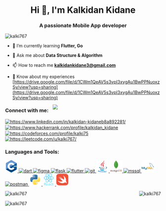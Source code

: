 <h1 align="center">Hi 👋, I'm Kalkidan Kidane</h1>
<h3 align="center">A passionate Mobile App developer</h3>

<p align="left"> <img src="https://komarev.com/ghpvc/?username=kalki767&label=Profile%20views&color=0e75b6&style=flat" alt="kalki767" /> </p>

- 🌱 I’m currently learning **Flutter, Go**

- 💬 Ask me about **Data Structure & Algorithm**

- 📫 How to reach me **kalkidankidane3@gmail.com**

- 📄 Know about my experiences [https://drive.google.com/file/d/1CWm1QeAV5s3vpI3xygAu1BwPPNuoxzSy/view?usp=sharing](https://drive.google.com/file/d/1CWm1QeAV5s3vpI3xygAu1BwPPNuoxzSy/view?usp=sharing)

<p><img align="right" src="https://user-images.githubusercontent.com/113302094/211284885-f4291eef-88a6-48cb-a06e-28c3481a75b0.gif" width="350" /> </p>

<h3 align="left">Connect with me:</h3>
<p align="left">
<a href="https://linkedin.com/in/https://www.linkedin.com/in/kalkidan-kidaneb8a892281/" target="blank"><img align="center" src="https://raw.githubusercontent.com/rahuldkjain/github-profile-readme-generator/master/src/images/icons/Social/linked-in-alt.svg" alt="https://www.linkedin.com/in/kalkidan-kidaneb8a892281/" height="30" width="40" /></a>
<a href="https://www.hackerrank.com/https://www.hackerrank.com/profile/kalkidan_kidane" target="blank"><img align="center" src="https://raw.githubusercontent.com/rahuldkjain/github-profile-readme-generator/master/src/images/icons/Social/hackerrank.svg" alt="https://www.hackerrank.com/profile/kalkidan_kidane" height="30" width="40" /></a>
<a href="https://codeforces.com/profile/https://codeforces.com/profile/kalki75" target="blank"><img align="center" src="https://raw.githubusercontent.com/rahuldkjain/github-profile-readme-generator/master/src/images/icons/Social/codeforces.svg" alt="https://codeforces.com/profile/kalki75" height="30" width="40" /></a>
<a href="https://www.leetcode.com/https://leetcode.com/u/kalki767/" target="blank"><img align="center" src="https://raw.githubusercontent.com/rahuldkjain/github-profile-readme-generator/master/src/images/icons/Social/leet-code.svg" alt="https://leetcode.com/u/kalki767/" height="30" width="40" /></a>
</p>


<h3 align="left">Languages and Tools:</h3>
<p align="left"> <a href="https://www.w3schools.com/cpp/" target="_blank" rel="noreferrer"> <img src="https://raw.githubusercontent.com/devicons/devicon/master/icons/cplusplus/cplusplus-original.svg" alt="cplusplus" width="40" height="40"/> </a> <a href="https://dart.dev" target="_blank" rel="noreferrer"> <img src="https://www.vectorlogo.zone/logos/dartlang/dartlang-icon.svg" alt="dart" width="40" height="40"/> </a> <a href="https://www.figma.com/" target="_blank" rel="noreferrer"> <img src="https://www.vectorlogo.zone/logos/figma/figma-icon.svg" alt="figma" width="40" height="40"/> </a> <a href="https://flask.palletsprojects.com/" target="_blank" rel="noreferrer"> <img src="https://www.vectorlogo.zone/logos/pocoo_flask/pocoo_flask-icon.svg" alt="flask" width="40" height="40"/> </a> <a href="https://flutter.dev" target="_blank" rel="noreferrer"> <img src="https://www.vectorlogo.zone/logos/flutterio/flutterio-icon.svg" alt="flutter" width="40" height="40"/> </a> <a href="https://git-scm.com/" target="_blank" rel="noreferrer"> <img src="https://www.vectorlogo.zone/logos/git-scm/git-scm-icon.svg" alt="git" width="40" height="40"/> </a> <a href="https://www.java.com" target="_blank" rel="noreferrer"> <img src="https://raw.githubusercontent.com/devicons/devicon/master/icons/java/java-original.svg" alt="java" width="40" height="40"/> </a> <a href="https://www.mongodb.com/" target="_blank" rel="noreferrer"> <img src="https://raw.githubusercontent.com/devicons/devicon/master/icons/mongodb/mongodb-original-wordmark.svg" alt="mongodb" width="40" height="40"/> </a> <a href="https://www.microsoft.com/en-us/sql-server" target="_blank" rel="noreferrer"> <img src="https://www.svgrepo.com/show/303229/microsoft-sql-server-logo.svg" alt="mssql" width="40" height="40"/> </a> <a href="https://www.mysql.com/" target="_blank" rel="noreferrer"> <img src="https://raw.githubusercontent.com/devicons/devicon/master/icons/mysql/mysql-original-wordmark.svg" alt="mysql" width="40" height="40"/> </a> <a href="https://postman.com" target="_blank" rel="noreferrer"> <img src="https://www.vectorlogo.zone/logos/getpostman/getpostman-icon.svg" alt="postman" width="40" height="40"/> </a> <a href="https://www.python.org" target="_blank" rel="noreferrer"> <img src="https://raw.githubusercontent.com/devicons/devicon/master/icons/python/python-original.svg" alt="python" width="40" height="40"/> </a> <a href="https://reactjs.org/" target="_blank" rel="noreferrer"> <img src="https://raw.githubusercontent.com/devicons/devicon/master/icons/react/react-original-wordmark.svg" alt="react" width="40" height="40"/> </a> <a href="https://developer.apple.com/swift/" target="_blank" rel="noreferrer"> <img src="https://raw.githubusercontent.com/devicons/devicon/master/icons/swift/swift-original.svg" alt="swift" width="40" height="40"/> </a> </p>

<p><img align="left" src="https://github-readme-stats.vercel.app/api/top-langs?username=kalki767&show_icons=true&locale=en&layout=compact" alt="kalki767" /></p>

<p>&nbsp;<img align="right" src="https://github-readme-stats.vercel.app/api?username=kalki767&show_icons=true&locale=en" alt="kalki767" /></p>

<p><img align="center" src="https://github-readme-streak-stats.herokuapp.com/?user=kalki767&" alt="kalki767" /></p>
